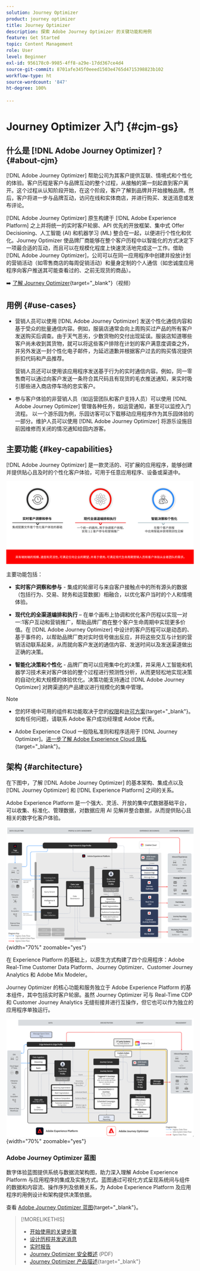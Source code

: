 ```yaml
---
solution: Journey Optimizer
product: journey optimizer
title: Journey Optimizer
description: 探索 Adobe Journey Optimizer 的关键功能和用例
feature: Get Started
topic: Content Management
role: User
level: Beginner
exl-id: 956178c0-9985-4ff8-a29e-17dd367ce4d4
source-git-commit: 8701afe345f0eeed1503e4765d4715398823b102
workflow-type: ht
source-wordcount: '847'
ht-degree: 100%

---
```


# Journey Optimizer 入门 {#cjm-gs}

## 什么是 [!DNL Adobe Journey Optimizer]？{#about-cjm}

[!DNL Adobe Journey Optimizer] 帮助公司为其客户提供互联、情境式和个性化的体验。客户历程是客户与品牌互动的整个过程，从接触的第一刻起直到客户离开。这个过程从认知阶段开始，在这个阶段，客户了解到品牌并开始接触品牌。然后，客户将进一步与品牌互动，访问在线和实体商店，并进行购买、发送消息或发布评论。

[!DNL Adobe Journey Optimizer] 原生构建于 [!DNL Adobe Experience Platform] 之上并将统一的实时客户轮廓、API 优先的开放框架、集中式 Offer Decisioning、人工智能 (AI) 和机器学习 (ML) 整合在一起，以便进行个性化和优化。Journey Optimizer 使品牌厂商能够在整个客户历程中以智能化的方式决定下一项最合适的互动，而且可以在规模化程度上快速灵活地完成这一工作。借助 [!DNL Adobe Journey Optimizer]，公司可以在同一应用程序中创建并投放计划的营销活动（如零售商店的每周促销活动）和量身定制的个人通信（如忠诚度应用程序向客户推送其可能查看过的、之前无现货的商品）。

➡️ [了解 Journey Optimizer](https://experienceleague.adobe.com/docs/journey-optimizer-learn/tutorials/introduction-to-journey-optimizer/introduction.html?lang=zh-Hans){target="_blank"}（视频）


<!-- Use [!DNL Adobe Journey Optimizer] to build multi-step customer journeys that initiate a sequence of interactions, offers, and messages across channels in real time. This approach ensures customers are engaged at the optimal moments based on their actions and relevant business signals. Learn how to build journeys in [this section](../building-journeys/journey-gs.md).

You can also create audience-based campaigns to send messages.-->


## 用例 {#use-cases}

* 营销人员可以使用 [!DNL Adobe Journey Optimizer] 发送个性化通信内容和基于受众的批量通信内容。例如，服装店通常会向上周购买过产品的所有客户发送购买后调查。由于天气恶劣，少数货物的交付出现延误。服装店知道哪些客户尚未收到其货物，就可以将这些客户排除在计划的客户满意度调查之外，并另外发送一封个性化电子邮件，为延迟道歉并根据客户过去的购买情况提供折扣代码和产品推荐。

  营销人员还可以使用该应用程序发送基于行为的实时通信内容。例如，同一零售商可以通过向客户发送一条符合其尺码且有现货的毛衣推送通知，来实时吸引那些进入商店停车场的忠实客户。

* 参与客户体验的非营销人员（如运营团队和客户支持人员）可以使用 [!DNL Adobe Journey Optimizer] 管理各种任务，如运营通知，甚至可以监控入门流程。 以一个游乐园为例，乐园访客可以下载移动应用程序作为其乐园体验的一部分。维护人员可以使用 [!DNL Adobe Journey Optimizer] 将游乐设施目前因维修而关闭的情况通知给园内游客。

## 主要功能 {#key-capabilities}

[!DNL Adobe Journey Optimizer] 是一款灵活的、可扩展的应用程序，能够创建并提供贴心且及时的个性化客户体验，可用于任意应用程序、设备或渠道中。

![](assets/ajo-capabilities.png)

主要功能包括：

* **实时客户洞察和参与** - 集成的轮廓可与来自客户接触点中的所有源头的数据（包括行为、交易、财务和运营数据）相融合，以优化客户当时的个人和情境体验。

* **现代化的全渠道编排和执行** – 在单个画布上协调和优化客户历程以实现一对一:1客户互动和营销推广，帮助品牌厂商在整个客户生命周期中实现更多价值。在 [!DNL Adobe Journey Optimizer] 中设计的客户历程可以是动态的、基于事件的，以帮助品牌厂商对实时信号做出反应，并将这些交互与计划的营销活动联系起来，从而就向客户发送的通信内容、发送时间以及发送渠道做出正确的决策。

* **智能化决策和个性化** - 品牌厂商可以应用集中化的决策，并采用人工智能和机器学习技术来对客户体验的整个过程进行预测性分析，从而更轻松地实现决策的自动化和大规模的体验优化。决策功能支持通过 [!DNL Adobe Journey Optimizer] 对跨渠道的产品建议进行规模化的集中管理。


>[!NOTE]
>
>* 您的环境中可用的组件和功能取决于您的[权限](../administration/permissions.md)和[许可方案](https://helpx.adobe.com/cn/legal/product-descriptions/adobe-journey-optimizer.html){target="_blank"}。如有任何问题，请联系 Adobe 客户成功经理或 Adobe 代表。
>
>* Adobe Experience Cloud 一般隐私准则和程序适用于 [!DNL Journey Optimizer]。[进一步了解 Adobe Experience Cloud 隐私](https://www.adobe.com/cn/privacy/experience-cloud.html){target="_blank"}。


## 架构 {#architecture}

在下图中，了解 [!DNL Adobe Journey Optimizer] 的基本架构、集成点以及 [!DNL Journey Optimizer] 和 [!DNL Experience Platform] 之间的关系。

Adobe Experience Platform 是一个强大、灵活、开放的集中式数据基础平台，可以收集、标准化、管理数据，对数据应用 AI 见解并整合数据，从而提供贴心且相关的数字化客户体验。

![](assets/ajo-aep-architecture-diagram.png){width="70%" zoomable="yes"}

在 Experience Platform 的基础上，以原生方式构建了四个应用程序：Adobe Real-Time Customer Data Platform、Journey Optimizer、Customer Journey Analytics 和 Adobe Mix Modeler。

Journey Optimizer 的核心功能和服务独立于 Adobe Experience Platform 的基本组件，其中包括实时客户轮廓。虽然 Journey Optimizer 可与 Real-Time CDP 和 Customer Journey Analytics 无缝衔接并进行互操作，但它也可以作为独立的应用程序单独运行。

![](assets/ajo-architecture-diagram.png){width="70%" zoomable="yes"}


### Adobe Journey Optimizer 蓝图

数字体验蓝图提供系统与数据流架构图，助力深入理解 Adobe Experience Platform 与应用程序的集成及实施方式。蓝图通过可视化方式呈现系统间与组件的数据和内容流、操作序列及依赖关系，为 Adobe Experience Platform 及应用程序的用例设计和架构提供决策依据。

查看 [Adobe Journey Optimizer 蓝图](https://experienceleague.adobe.com/zh-hans/docs/blueprints-learn/architecture/customer-journeys/journey-optimizer/journey-optimizer-overview){target="_blank"}。


>[!MORELIKETHIS]
>
>* [开始使用的关键步骤](quick-start.md)
>* [设计历程并发送消息](../building-journeys/journey-gs.md)
>* [实时报告](../reports/live-report.md)
>* [Journey Optimizer 安全概述](https://www.adobe.com/content/dam/cc/en/security/pdfs/AJO_SecurityOverview.pdf) (PDF)
>* [Journey Optimizer 产品描述](https://helpx.adobe.com/cn/legal/product-descriptions/adobe-journey-optimizer.htm){target="_blank"}
